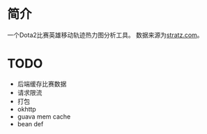 # 简介
一个Dota2比赛英雄移动轨迹热力图分析工具。
数据来源为[stratz.com](https://api.stratz.com)。


# TODO
- 后端缓存比赛数据
- 请求限流
- 打包
- okhttp
- guava mem cache
- bean def